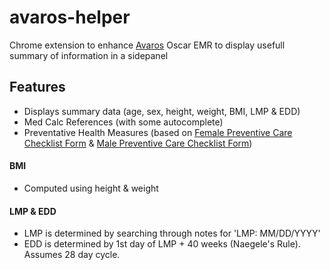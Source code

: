 # avaros-helper
Chrome extension to enhance [Avaros](https://www.avaros.ca/) Oscar EMR to display usefull summary of information in a sidepanel

## Features
- Displays summary data (age, sex, height, weight, BMI, LMP & EDD)
- Med Calc References (with some autocomplete)
- Preventative Health Measures (based on [Female Preventive Care Checklist Form](https://www.cfpc.ca/CFPC/media/Resources/Periodic-Health-Examination/PreventiveCareChecklistFemaleEnglish2019.pdf) & [Male Preventive Care Checklist Form](https://www.cfpc.ca/CFPC/media/Resources/Periodic-Health-Examination/PreventiveCareChecklistMaleEnglish2019.pdf))


#### BMI
- Computed using height & weight

#### LMP & EDD
- LMP is determined by searching through notes for 'LMP: MM/DD/YYYY'
- EDD is determined by 1st day of LMP + 40 weeks (Naegele's Rule). Assumes 28 day cycle. 
